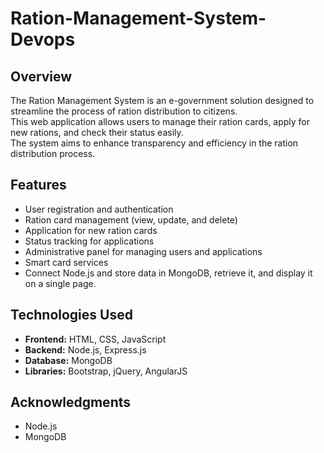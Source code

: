 # Ration-Management-System-Devops

## Overview
The Ration Management System is an e-government solution designed to streamline the process of ration distribution to citizens.  
This web application allows users to manage their ration cards, apply for new rations, and check their status easily.  
The system aims to enhance transparency and efficiency in the ration distribution process.

## Features
- User registration and authentication  
- Ration card management (view, update, and delete)  
- Application for new ration cards  
- Status tracking for applications  
- Administrative panel for managing users and applications  
- Smart card services  
- Connect Node.js and store data in MongoDB, retrieve it, and display it on a single page.

## Technologies Used
- **Frontend:** HTML, CSS, JavaScript  
- **Backend:** Node.js, Express.js  
- **Database:** MongoDB  
- **Libraries:** Bootstrap, jQuery, AngularJS  

## Acknowledgments
- Node.js  
- MongoDB
